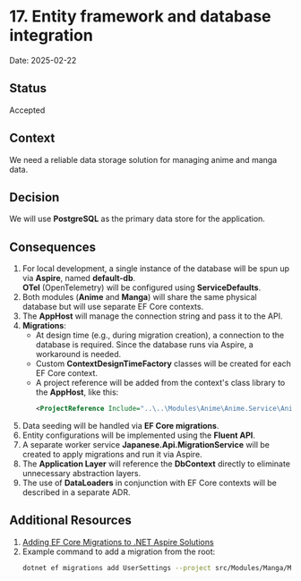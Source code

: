 # 17. Entity framework and database integration

Date: 2025-02-22

## Status

Accepted

## Context

We need a reliable data storage solution for managing anime and manga data. </br>

## Decision

We will use **PostgreSQL** as the primary data store for the application. </br>

## Consequences

1. For local development, a single instance of the database will be spun up via **Aspire**, named **default-db**. </br>
   **OTel** (OpenTelemetry) will be configured using **ServiceDefaults**. </br>
2. Both modules (**Anime** and **Manga**) will share the same physical database but will use separate EF Core contexts. </br>
3. The **AppHost** will manage the connection string and pass it to the API. </br>
4. **Migrations**: </br>
    - At design time (e.g., during migration creation), a connection to the database is required. Since the database runs via Aspire, a workaround is needed. </br>
    - Custom **ContextDesignTimeFactory** classes will be created for each EF Core context. </br>
    - A project reference will be added from the context's class library to the **AppHost**, like this:
      ```xml
      <ProjectReference Include="..\..\Modules\Anime\Anime.Service\Anime.Service.csproj" IsAspireProjectResource="false" />
      ```  
5. Data seeding will be handled via **EF Core migrations**. </br>
6. Entity configurations will be implemented using the **Fluent API**. </br>
7. A separate worker service **Japanese.Api.MigrationService** will be created to apply migrations and run it via Aspire. </br>
8. The **Application Layer** will reference the **DbContext** directly to eliminate unnecessary abstraction layers. </br>
9. The use of **DataLoaders** in conjunction with EF Core contexts will be described in a separate ADR. </br>

## Additional Resources

1. [Adding EF Core Migrations to .NET Aspire Solutions](https://khalidabuhakmeh.com/add-ef-core-migrations-to-dotnet-aspire-solutions) </br>
2. Example command to add a migration from the root:
   ```bash
   dotnet ef migrations add UserSettings --project src/Modules/Manga/Manga.Service/Manga.Service.csproj --startup-project src/Host/App.Host/App.Host.csproj --context MangaDbContext
